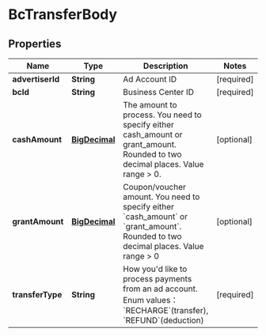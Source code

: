 # BcTransferBody

## Properties
Name | Type | Description | Notes
------------ | ------------- | ------------- | -------------
**advertiserId** | **String** | Ad Account ID |[required]  
**bcId** | **String** | Business Center ID |[required]  
**cashAmount** | [**BigDecimal**](BigDecimal.md) | The amount to process. You need to specify either cash_amount or grant_amount. Rounded to two decimal places. Value range &gt; 0. |  [optional]
**grantAmount** | [**BigDecimal**](BigDecimal.md) | Coupon/voucher amount. You need to specify either &#x60;cash_amount&#x60; or &#x60;grant_amount&#x60;. Rounded to two decimal places. Value range &gt; 0 |  [optional]
**transferType** | **String** | How you&#x27;d like to process payments from an ad account. Enum values：&#x60;RECHARGE&#x60;(transfer), &#x60;REFUND&#x60;(deduction) |[required]  
